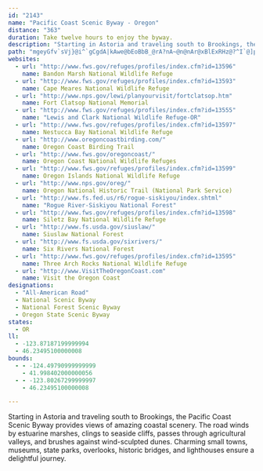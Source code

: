 ```yaml
---
id: "2143"
name: "Pacific Coast Scenic Byway - Oregon"
distance: "363"
duration: Take twelve hours to enjoy the byway.
description: "Starting in Astoria and traveling south to Brookings, the Pacific Coast Scenic Byway provides views of amazing coastal scenery. The road winds by estuarine marshes, clings to seaside cliffs, passes through agricultural valleys, and brushes against wind-sculpted dunes. Charming small towns, museums, state parks, overlooks, historic bridges, and lighthouses ensure a delightful journey."
path: "mgeyGfv`sVj}@i^`gCgdA|kAwe@bEoBbB_@rA?nA~@n@nAr@xBlExRHz@?^I`@]p@a@VYCYMe@g@c@mA?qADa@Nc@h@g@lGtPjGpQTpA~@hB^^fAb@rAPf@Nl@|@Nx@Eh@J^b@Vh@jATLxAtBvi@jl@fCdDxBtDdBfEpo@xqBzDtKzr@vyArNjZJj@|C`FbBjBvJtHrT`PNFNGpmAj~@pFlDdBv@bARlCRrE_@hYkF|OmDt`@wJ|g@{K`L}DzHg@dCa@p[mK~LgDjJkEjLcGd@Sr@KtAE|ALxAj@pDrB`Bd@pAFjMsAng@{GrCQzFb@~d@bG`LVbCCnLs@pIs@tOq@`Im@tOk@zK{@zj@gCvIyAbUsA~`@_BvL]d^UfM]bDMvh@sE|SyA|f@WhCI~OsAxD@xBPzAlAnAdBrDvHrApBbCdB|WtHlHdBbPnEdDv@|FfBdK~BhEnAtE|AvIhErEnA|Bx@xALdB@fC\\|RlFj@XrFbIbDbDhAl@lEx@tVtCtAl@|DjCbBj@dAFpBa@lFyBhG{CrCcAlj@sKhKaCx@KnADhAXpOpG\\TZj@lBrEb@p@r@l@`AXhA@fAS|CmBjAg@f@EvIf@~OrAzBJbAEb@GlA_AnAwAfGcIlCeCnYoS`HaEvAg@~@k@bAGbEl@zBl@zAxBbGfLtJbQxAxBxAlBtBfBlCbBhAZzKxA`GjA~MzEvGpCtAt@vFzEdAdA`FdGnAtBx@vBbGpM|ArB|@|@hAt@rBp@dD\\fENvC^xBdAz@v@`BrBt@rBbEnOf@zB`@fDb@xHNzAh@|C^dA|@bBZj@rAjAvFnC~AdA|GfInHlJdAdAnA~@`Cr@zBDl@IbCm@fFgB~AYrBEbBJta@|Jhy@fTjIrBvEl@nCEvBW|EyAxEmBvC{@bCYdBIvHNrQ~@no@`C|EZxEv@vCp@xQzFnCrAvIrG`Bf@n@FhBGnA[jLeHbBs@lF?pDq@tAGpG@bEP|BEjNyEzKo@hGo@hAs@jCgC~Ha@`ANhDhBxAZzFXj@Rh@TfHzFh@XhAXj@@zF{@|@?bEjAtC@zBMd@MxEkD|@SbA?`ALv@d@xEhF|@d@x@NbA@xDg@`GSlz@fBvL`@pHv@xCl@~IdCnZtLn[zKb@?~@IbAa@f@[`AkAd@y@rHcP`BqBbEaDbEqBjl@oPzL{DfH_ElGsHfEuFfFoIzA_E|B{G`DiLxAkDjAyB|AgCvEaGjAeApAs@~BOhABbAR~@p@bBrCpFvN~B~EbDlGxAjBzNpLfBlBdCjDtKpSbCjElB~B^ZrAd@hCX`IeDhAOn@@bBd@bA`Ax@dBTdAdAbKr@lC^hA|AfBhAp@dA\\dGTrJWlEg@lG}BlGsCzFuAvCmAnB}AhAsArAyBhAuClBaHbCwFtAuDrDgNvA{EhAyEd@aCNyAR{FN}@nBoH~BiMfBsO|BcRtAaGbAaD|GgLfGsKtBoB`Ae@|K_DdLaCvUsGfFeAhCWtAA~OxBl@Et@WlAaAh@m@Zs@DgB[eBOe@{EsFe@gB?e@rCuMxB{E~AqFjDcOxAeITcD\\cUIyBOgAaD{O_DyMcAaFEe@HyBP{AbE}MfByGN}DMkXzJKfAO~S_IdI[~B_Ab@k@x@mBZsBXgNX_C~@oC~AyB`Ak@xAY`Ks@tEmBdDiBx@s@p@u@bA}Ar@{A~@_CdJyXx@}B^m@h@y@~A_AnAGbBZpHpDjI`DfLfFpI`EfDxBnBpBj@x@vAfCxBnFnBdG|AzGhA~GvBtHt@lDRlJMrDOnA}B~JQrB?xBt@dTEpDSlEsAdUq@pDw@xB_CtFaDrIe@`DElCJjCVfCxClKlB`IPlCAzDmBn\\?fAX~Az@jA`ARpIqApMmApLDvUfAbIV`HDtI]hR_Cn@At@Lr@\\xBbErA~AxB`AdAH|AEhA^h@p@|AlDn@z@h@j@nDxA|Ad@hF`A`Ed@lGdBnPtDjIJvDp@|GtBlCdArDtBz@V|A@b@S`@ArCz@fBrApH~GvE~CfLfGxSnSfBlAjBz@rB\\t]fDrFt@vv@~GjOfAnc@dBdO~@niC|V~Lx@pHExCSxG_AfGgBjLeEpBe@xASlTaAdBSvVyDrCq@t@YpByAxDmB`IgBxAk@nAgApFeGbV_\\|BkCrBuAnEyAnAq@hA_B^oA`@eGzDcSrCkVl@qBvBmDN_A@s@[sEmBqQe@eCsBmEOw@@iJR}OiCuZe@{AuHyJcBiCuBsHa@mDKeBBqXY{Hw@{JKeEb@mDh@_Bx@aAz@k@~@Y|A@rC~@pElC~B|ClA|EnBzJXx@hAjBhBjBrGlE`Br@zBj@vClCn@^fG`ApFdEx@t@tAlB`DvHbBnDf@v@`CrBrBn@p@BfAQh@ShByAvEuE|CeChGmE|EeCjGoCzJgCf`AoQfCq@jAm@`DqCdBsCbSm^bCmDnQuQ~N{OrVcWfFuGz@eBlPy_@xs@ybBbDcIvEoKxB{Dx@qAhAiAxCeCd`@eYfCkArCe@`d@{C|a@cCbLc@h^Cl|@p@|DQ`H{@jH]th@?lFEfASx@g@rA_BvKaQt~@}vAt@gAhCiCxAcAnAo@jEgAfEUdkAz@px@@dCMbBY`D{At@i@lBmBdCiExd@kcAzHoQlDsHxBsDjE_FtC{BfD_BnE{AvDo@|@CtC?fDLfk@xFtKl@|n@TxaANvHLnB^|BlAbBpBj@z@nFlLdCrDx@l@x@d@lBf@lCPfOKzDXhBj@bBt@vGdFdUbTh^x[rBpCt@rArAxDh@jCh@tEJlCXtQZzH|@nGhAbE~BtEn@x@hI`KdMzNbEfCdAX|ARnA?fCS`ASzCeA`LaAxBEzH^pKx@~BrAfH~FpBvBlI`Lj@b@f@Lh@DdAWx@o@rCeDlB_B`AyAtEyIn@aAt@k@bC[vJYzE`AtAD\\Gr@_@hDeDbAg@t@OrEIv@OzDgChNsGx@UfEYhA_@n@k@rE_Gr@iAb@wAd@mClAiKx@aFpAqEn@eAjCcDd@_@|EsBfDoBx@o@pA_BvEyEvAa@j@KfBDrCN~Ep@pAHjCc@zEaBbAErCLnD|@pCfA|LlBbEx@pAr@jBvBfAf@t@LnLmAn@AxALbA^~BxBtItFp@l@?lPPlCVrAb@`AdApAfFlD\\r@rClI|A`DtAlArC|AnDt@hIg@zAXr@v@|CnEbB`Dh@jBDdDyCd_@O~DNpCt@pE|@fD^x@`@d@`E`CrB~@|DdAnARzHFlIAlDqAbC_@pJG|BU|GoBlCc@lTB|F[|H~@~AEpC]p@?x@Tp@Zn@r@xFjH|@rAhBbF^lBN|ABlBC~Bi@fOCnAFjAPx@f@`AlMrPfCnDjOvRx@|@x@`@fBb@tACvAa@nAw@hEcE`CqAzSaJ~Ay@|AgA\\InAvAnAdCfB`FTlA?xBo@rJI`CCdAVbHCpHNlCRz@^dA`@d@VRtAf@zGj@zA\\fCzAvB`BbCpBrEfF~@^`F?rEa@|LOzBj@rFrEj@FfCu@hBWhEAzGnBb@\\hAdB~@`Cr@z@zAdAxApAfBrBx@zA~@dCpDzGh@xAp@`Dv@~HZjBdAtEh@~Av@`BTrA\\|DPrAvAhF~@\\nD`@zCPbCInCn@lBxAhCtD~D~Cr@hAfB|D~@fAhD~AlE`A`Iv@nCf@hAr@bC~DjVvYf`@hm@lAbCh@zBbAfGDx@Uxh@n@xBj@x@h@j@vAZzKxAd@Px@n@fEpHdCrB\\r@PdAf@tHT~@n@xAhAxA`KhKzD`DdAj@vEdAxd@rFdMfBtBd@fDlAvCjChChEr@jBz@`Dl@dDdOpcAt@zDlBlHhAfD~AlDrBzDfDbFhD|DvD~ChEjC~MnGtAdAfDnD|BdEjB~EtJp`@h@hBhBpEh@fAbBdCz@x@`DrBbEx@dADtDYbF_BlHqCnKmEhEgAfESrD?|ALhF~@bBp@|CzA|LfIzCxAhBp@xAT|CPdDMbB_@pE}AfL{EbBm@xAYvCYzACnGdA~WrJvDrB~SpTdi@di@|DzC~C|@bC?dB_@p@]xAmAdr@{p@vFgGfFaHjDgGhIyOnPa_@dAmFhAoKx@_CrAmBrDwBhBoAh@}@b@gANm@T_B^aVHeAXcAnAsBtAqAbCs@`Fy@rAk@nAaAhDwFhAsA|@s@~@S|A?z@Jl@`@hAvAhBhDlAvAzAv@|A\\tBOnFmFtBs@rARpHnCxSlG|ARxEa@`IgBhAFj@Ph@`@lAvAXl@bDlLh@tAhBbDtB`C`DxBfCr@lGL`[gDdCExCXvBd@vGrDdAXjDY~AeAr@u@bKgOpCeCt@SvCYxCRrE`A~OxB|GjAvF~AtJnFpF|F~B|CrA|BhEhJpf@bvA`A|BbAtApArA`An@fC`AzMtChD~@fAd@~C~BvD~DnEnFp@l@hA^xAN~@EnBk@vFkClBMhAJxA`@rAl@pLdGd@XpAdB^f@`@lA|BfKr@dCxAtBdRrSbAbBvCpIlEvMx@~C|Fx[d@fGHpBDlFLnCn@|EjAtElBtF|BpDjAlAlAx@vDdAdAJbCIxMgBrBa@lIy@r@FtM`HdAb@b@FfKFbBJ|A\\~Az@dA`ApGjJtAtAb]rPpc@hM`Bl@hBxAhDdFhBrAxAZ|@AjKaApAk@v@k@n@y@nCsEfBmBvCeCtC{AvDcAhC[|B@lFn@zKn@rDA~Le@dAJxBr@bDzBhMzJrClCzKzLlGdG|@d@dAX~AFvDArDf@l@PpAz@fD~C|CxBhBz@~BVbDe@|BeAxTqSpByBrCaFx@_AxAaDhHiNfBuAnBi@pBS`RzC`BDhAEn@QbAo@hAeBfGoMzBeDfEgFdLoMvGgHlCqAz@UbAQ|AKbCFtBb@zn@bIp^xDnKdBdBd@fBx@bC`CbB~CdAtCd@dCpIrm@v@zDr@xBjAzBjHrKxDnFfEjFjMbM`IjGzJ`GrG`D~MtEhMnCroAjUrBr@nP`IrxA|o@lJvEjEhCd@HznAhx@x@t@~AlBt@jB~@lEpAhVj@lERr@dAdB~AlA|@RbAJxBQxi@}L|R_ErCYrBGzFFlJS|CYbBYx@]|Eg@zOaCjFe@tAJ|Ab@|IrDrFvC`UlKbDx@lBTjCJph@rAnCX~@d@fAlAlAbCZlAN`At@xIVxAT`A~@xBl@z@rBbB`RtFn@JxA@|@IvBeA`AeAdEuFpAiApAi@x@K~@KnAFvBd@dClArBvAnCx@|C?lD_A`Bw@`CoBrOyQ|BaCfIsGnRiL|@e@hBm@bBGbCTrDv@rB?n@Wt@o@h@}@lCaGhAsBbB_BdA_@fBGdEFrB[vAq@~@{@~@wAl@sA|FcQdBeEpB{D~@qAhDsDlBgAhCeA|Cg@lCKlD\\zBf@rAl@pC~AvLlMxB`B|FtBdLdAvUbAlTtAbE^bIpAfERfIPbO|AzOv@zH?lV_@rJGpDLvJlAbI~BhHlChB^nFVnNhAvj@rGjOxAhOjB`NnAzIb@jGD|ECjRaBvRgEdLqDjCcAtGkB~MmEbCk@te@wOvEqAxNiFrMsD~EoArHaAzLs@pj@J~PIlLJhZGjMLnBFlATnBhAx@v@bArA`HvO~EpLrB`Dx@`ArBdB`ErBlEd@jDMjDeAdDsB`BeBxFmInZe^xGaHfFqDpEsBbDs@zBU|E?zC^dCh@vBp@bCjAtxB`oAbBz@t@V|ARjBDpAYdBm@bAKbCCzb@|C`GfA`H~AbBVxPb@rAP~RzF|dB`Y`}AjM|i@vCxQt@lWp@nCSlCw@fDoBhAiA~@mAxAaCxCuIb@w@v@{@hAs@nAc@jAEhAJbA\\~@l@fArAt@~A\\jAT`BDzA?~FB~@Nx@t@xBl@z@~@|@t@^rc@nOvIrClFtA|Bd@js@~I`SfErIlA~\\r@xBGlFe@|HwA|s@sRtAUxAAhb@tAhDAnOsA`GsAbSkFfHuBtPaEhQeFxFsA~K{ClGw@zFM|z@`FxVlAhEQx@O`Bk@~BmBdByBt[_^fBeBtAaAbCkAfDc@jCJlCPlCx@n@X|AlAlAfBt@~AbB~FvEfHxBzDxIhQvCdFfYp\\vCxC~@x@bCtAvEvBtBd@lBN^Plx@hIvi@xAjOj@rAV~LfEpP~D`C`@jBDlQwAnQ{@vDJ`MzAlnBnW`rAzPlf@zG|Ed@bc@|FtGxAvb@dMrFxAtNlEpIxBbYfIfC`@vGPfC_@hCq@hEkBnAaAlAyBb@oAlCmOt@eAr@e@pAYf@Az@RrB`C|R|YxAdCvFlG~C`CbWnLzBp@x@LTGt@_@bBqBh@Ur@@n@Rx@xAj@xDf@xAp@`Ap@j@`AXl@E~C{@bDqAf@gAH_ADuCHu@X{@Te@x@Mt@F|@v@nFbLb@xAx@xFfDdCp@@~G{AhB}@|CaFZsAl@mFh@{@VWh@K^J|@r@^Jr@Db@c@zBuEh@y@r@Kr@JX^PXn@lCXv@h@r@~@l@b@Jl@DxBW~@RTXzDdHn@t@rC|BlFlDxA^~BE|A_@hAq@fX_\\lCgB~Ak@rCa@lX_B|@FtA^r@d@~@`A^j@n@dBrAbGl@dAt@d@tADbPgDxBQvBJxAR~Aj@fGzDxBfAlBb@~W`E`CXnB?tI_@xc@uCdCC`F~@jAEfBe@jHuExD_AdaAyCdADnA\\r_@lTlCvAnBr@dCP|Ny@rR_@bF`@lCj@|M`GfC^~Oy@n@Y|AgB^q@bB_AdAYxBS`GjAt@@vAg@bDmCjAk@fAEzLzBbGpCvDm@nBe@lA@j@PtD~BtAX`IRhC[|DwAfB?t@RdAv@pBbEh@d@j@PfD@vz@aBpI~BdEv@tFOnEeApWqJhAW|BGz@FlH|AfT|ElBp@rAJ|GlBfFj@lZ|Bjn@dEpGKpO_AvBCnARlBl@nBrBlAnBp@nBb@tBRjB@tBy@tRHxAXl@bAPd@Sd@y@RmH^mBxAcAvBu@rBe@dCSbA@rE\\fD`BfFb@lHR`Fz@vFjClFrEj@x@|@`DJFxCJpBv@hARxAKdDfAjAB~@Kx@e@`Ay@x@kBdHcUbDoGRyA@_Ac@{DA_AHm@N_@t@k@t@JRTbAjCtAvBXt@\\dBzBlErBtE|@l@|CSh@Bz@l@`CxCn@TtBBjDs@hBRxA?pGs@hAe@~BgBbAc@rAIjAB|@OxCkBhAMlDDrCWxCmApC_B^GdACxBd@xAEbA_@t@m@lBsDpDoEz@cB|A{EdAeBbAy@zFuDrKsJzLiLdGeExAk@tbA_Z|G{Bx@c@x@s@`FuGtDkE|AoAhAe@tAW|AArB^lC~@z@D|@Qn^mQdDoA|Bc@bCBdAJhK`CjBDdDQbEElDr@jLpDhAFhAQtAs@hEcFfBeBbA_@tAG~Lf@xUlBle@rBxmC`O~CD~eAYbO?p_Bq@v~@SxBRxAXlBr@jKxGrDlCpJ~FdQzLrFlCvC~@bBNrQn@xDCbBe@nBgAvAyAlEiJhBeC~@y@nAw@vBg@jAMraA_@fQWjJBxBJ|AHfDh@`q@nMfFr@~]`DrFRzLJvCP~Cf@li@rNvh@nIxBr@bCjAzHlF|EfCrClApGjBlJzBz_B~\\bBv@`A~@v@rA^lATvAXfFEpLTpDhAlDxAdBbAf@hFpBfRvGrFdApOjAjDd@|Cz@dDxAzEdDlf@z_@pQxNfBlA|HxE`X|MlDvA~E`Ap\\pEpEz@xd@|KvF|A`JtBfEp@nBAhC]zM_FvBi@|BWfOg@rMQpAS`Ae@~CkCn@YfAMdAF|Ah@lHbMd@f@bBnAfAh@jA\\~KfBrCx@bCrCp@`B`AbBdAl@bAZbABzLsAzImAbELtMdBx@@jAMfB_Ax@_AzJiRbC{DjC_CvAy@bFy@lh@fCtKr@bBVrDfArEdClCfBn@PtAL|BS|@_@n@q@xCgE|Sq_@hBeC~AsAvAy@dBo@pDYhA@bT`DrGvE|B`A~@PjAFlMy@tAq@lBoAbAkAjB_DnAiF|@uL\\sGxCqb@`@gDb@{Ar@kArAgAtAe@pTyAnBk@dB_A|AaBn@gAv@_C^eBdA_Lb@iBhAwBzAaA`AShBKtSQx@Pl@Lz@j@`B~BzBfHr@rAb@f@t@j@vBj@bBKp@QfAy@~AaCxAmDpFgLhAqC~E}JlG_JdIiKfCuCpAkAdGsEhFgDpH{F`CmAxAc@zAKna@pBbCEpFk@nAHfDr@jBRfGs@zHkCvCmArUaGrAgAnBwBxAkCn@gBl@yBn@oClByKnAyDrA{CtCeEv@y@bDiCxAy@dDoAzEo@xCClAH~C`@fFpBld@hTrEfCt@l@fBpBvHhJlIxKpKvMlDfFvA`Dn@dDhDhUjGfd@jAlGvCzLrRj`AxG~Zv@bBjB`DjVbX~AlBdPbUhBnCpHrMhR|V|AdCrB`EhClG^`BX~C`@fMXtQQvE_@~CgBxKUjBIfBCxARrDx@zDtIhUbDhHbF`IbDpDxBdB~^rWhFvCv@NlGHzLExBj@nBz@dIfFrC|@bAFxC?no@wBtCH|Br@bBlAvErEp@^n@LzAHzKeCtC_@fBg@x@o@xEoEr@c@lFmBh@_@j@i@`FmG~C}C`CyAtCsAxIgB~a@oHpLgCrEq@pHa@xOc@zKQjrAiEpLk@|B?dDJ`HjAl{@~SjG~@|Fj@~Q`@rCd@hE~A`CzAxBpBlB~BdBnCvAdDdNv^jCfFhBjCrBzBfe@db@pL`KzF`ElE~BnGhCvkC`s@bJ~BlCd@`Hr@lI`@d}EnRlXvAlHfAbv@zRd[tF|Hx@`GPxC?zNq@fDB|CNvj@pIrElAhCfAbCxAvJrHfCpAbA`@nCj@pE^xCKxCe@`Cs@nBy@|EwDjIeI~BcBfB{@bl@{SfTyItBi@lCc@lBEbCRhHnA|x@hK`l@hHfHp@dKLhWGpJJdYE~EFlA{AlCgEd@e@r@]vGe@fGiA~P_EjTmEfCMhADhQfCzLz@vGjA~Cx@fALxA?dBSlQsGnSuN`CaCzK{OrCmCnAg@xAQp^F~[XnDCrYH`ISpBa@~A}@|@gA^u@n@yDdAoWHsEEmGH{AP_C~@kGx@iCrA}BlA{AhAaAhC_B`WgI~Ac@rBYfJSjKGd@RpB^bHzBrDb@vCLbAExB_@Ta@pDcBhCM~@JzMdEbWhHlF`BV\\lHxB~BfBhB~BfAxB|B`IdAxBrAxA~Ar@t@RrA?fE}@TY\\IxAQrA?|i@lFhRlE~DrAzXvO|B|@JRfBj@tARtADbM_AxBGbBBpL|BvBz@hAx@`AhArNrQ`JrMxA~Ax@r@nQlHlBdAx@z@~@xAT~@R~@NdC?`CIpA_AnGaHl]_@pCYlC?fG^fEpFv_@n@hF~PjkAn@dD|AlEpA~CjCpE~B|BrDfCpC~@bDr@biAtRnElA`I~CjFxCt`@bV|DnChBbBrGtGlFnHpEtIn@bBz@zC`@jB^zCNrBHlFGrBUpDcBdOIvBBrB^lD|@xCx@zAdBlBb@\\tBx@tEt@`uAfQpE`AbDpAxCdBrC~B|cBp|ApC~BrBlAtB~@pE`AtALzBBz`@_DvM{AzBKdEl@`DxAbD~Crf@th@|TnVhBrC~B`FlBfH~@xGRzEDxCOhEgB|XQxGDxDXfEd@~CjF|Rd@~E?lBIlBe@lCaIvXm@fDUpDBhDNlAXdAx@jCrE`HzTh[l^rf@naCpeD`W~\\dBlBrD`D`EhC|CvA|Bv@|FfA|F\\pa@CzGJfDd@rBd@zJlD|HxBbGz@lDVpk@jA~s@`A`JPlCTNHnAfBNdABt@M`PAlN?pWJvJ|@bEt@fC~AzClBjC~@l@rDzApBd@dAHdKL`]Eps@JdFF~u@GdPL|{BRjtAAdNEnCMlC_@~JwB~CUrBF`JtAzLIpW`AdAVfHfClC^bBKhGkBrAOrbADng@k@`h@YhEJ`InAfHp@vUYtAJhr@xRndApZlFp@hSj@~BXtMlHnA`@fF|@bFhAxKpDtc@zOlBz@xA~@fLxIxAbB`GdI|@~@rV`OxClD|ArAlk@dZt^rMb_At[jB^xCPpl@Pr\\`DbCp@fChA`g@bZjBbAvCbAldBna@lDX~H@|CPzMxB`PdBrATfBv@jQzL~AtAjEdFdBdAv@TjPxBlCBf[eClBy@~BsBlBkAt@[rB_@vBIdTjAlDfAhBbAlC`CfG`HhB`AfDdApKvBn@XfGfB|JfD|FvAze@`IxIrBjEzArTxIrErA|i@fHlB`@|BbB`OtOlAx@nBn@rAPbCJp\\Czs@wDpCInCJ`Fp@bD`Ad]zNnBj@|Fx@`YrBhGx@bDlAbDxB~]p\\hDlCrC~AjC`AhCp@lDf@bTpAtQtA~f@xFtEx@nWxCnJ~@rETvEBby@mBv_ALxAE|@Mj@k@`E{Ft@yBRyC@{L\\mEdAgG|AiFbFeQxAyCvC}D|DgDrBcCx@uAbBeE`@uA|@_GbA}Qn@qFr@{CnAmChCyC~BwAxQcJpg@eYbCq@rEYlCD~Df@zIv@lCY~@k@t@y@l@mAxBmIx@wAx@u@dI_FtMuFbGwChRoHvI_C~R_DlCo@lE_BfEyB|DkCxBgBbJmI|@o@bAe@hAOdADfARbCtAdC|@fAHdAKbAa@z@w@p@eAj@mAjGgQ~AoCz@w@fCcArEeAzGkAbAe@x@u@n@iAd@sATaBF_BMaE_AyG}CcP_@yA}CgI[yAS{AE_BDcBN{A^yAh@mAnAsBpDaF^wADaBe@aHo@yBCe@?g@\\eArCsE~@w@~@i@dA_@fAW|CWp@g@f@y@PgABi@y@wP?aDHmBX_C~@_Dr@gAtBsB|BeAbAM~BEpl@lEhF_@pE_AfEgB|DeCdCkBnYwUrFaElHaEbDwAnL{C|EaAjLq@lC_@dC_A|QaIlE_BhAKdABpCd@vG`BvGpAhA@dAKbCgArDeDtHaGjCgCzKuI`ImEhC}@`J{BbAc@~@o@`FsF~@m@bA_@hAK`H^dAElCm@|@i@x@u@dCsApCk@rCBrE`@bAEnEs@fAExGd@lCGdAQfCy@~JsFdA_@hC_@`JGhCe@`CkAxBaBtCkDdD{EhEmFbEeCfCs@zCS`SXjC`@`Ab@tBnBn@hAh@lA`CfIpAhCfCjCbHtFnEvCdAd@lC`@fJg@nC@lCb@hDx@`CHrA[hAm@hAkBrGsMbB{Bx@u@lCeBfKaEfEyBbAWnBEfHjA|A?hCk@tCmA|Bg@pCInCJdAEfAY~@g@`FsF~B_BbA_@~@MhAKfC?nBQd@MnAy@|EgFbB_AvAQhHBrC_@zBs@f^yOlCo@bAKhAExBPhB^bCfArv@hn@xF~DdGnC~Bv@`FjAfm@tJdLlChGpB~_@bNl}Alk@z^hM`GdAhB?lBE`Iq@ZM`Em@~C_@|CMxEBvGv@pCj@deBfh@jJzBfHpArEj@jOt@fHJjj@^pm@r@tLBrEZlDd@~FlAzL~DxZlKfYdKltAne@bDz@zC^dBMxAYhCsAlAcAlBcCbA_Ct@kCb@sCN{C?sBMyBc@yDcFk]QmBGqCReTNsBXeAn@aAhAq@l@Kp[JbBL~@l@x@rArAdFtA~ClArA~ArAlHrD`HfE~OlH`F~ApBF|Oe@|GAv~A`M~DO|QyBxCVzIpBpHrAbE^nCKzAYr\\mKhCm@zGmA~KiAnCGdNBvEWzIyAxT{E~BkA|@s@~CyD|B_BdA[fAQrE]fCaAzBeBbDoE|AsAxC_AvF]fCe@|FwC~B_@~@FfAZjHlF|GpCtBjA`CzAnGlFfDlDhD~BbA^lCZlCIjNiD|B{AbBsB~AaEnCmIbBmCbCmBbA_@lCc@hA?bAJhCbAxBlBr@fApA`DdEnOrBxFxAxCrCtElJzMt@~@zBjBhC~@hA?lCYdAe@|@m@x@}@~HoK`BmCdCgIf@sAh@eAbCwBxBaAfIoEhAk@x@ShAQxAArCl@lG~C|Bl@nALbAEz@GjBe@jO{F~DeAnIsAdCcAvBmBr@cAnD}Hx@uAr@y@dAy@pBeAdBMnBLfARzKzDdAVfAJnCQdAY`Ak@pJ{HbCuAdAc@dLiDlMkDhMaEvJgCvEe@nC?t^d@`HQlFm@biB}[|f@uIlE_B~BqA|BaBrBmBnB_CjJwMlByBz@w@`CyAhC_AbASnCYnCC|q@|CxFIlCo@bCsArBsBr@cAnAiCrGuQfBgCx@w@bCsAxIyBfCaA~@k@|@s@r@_AnFmJfBaCz@y@|ByApK_F`CsAtDsDn@y@`BoCnAcDr@iCxBmJrA{D~AsB~@y@r@c@hCeAr@ArCRjAPrAl@vAjApJzKdDtBjCp@rCDhC_@hCcAjGmEp@YzBg@zCa@hJe@lGS|CLjCl@zIdCfANnC?dASbA_@~@i@|@w@dQuUzEgExEeCfVcKbCqA|B{AtBqBlB}BbBkC`HuLnBwB~@i@bA_@dAQpCK~GHpCUbCgAvFmEz@m@fA_@bAMhACvGdBdAPhA?dAObLuCrCGdARbC`A`IfF~BrAhCx@pCJnC_@dHmBnFgDpEkBpFaAhBKtABlALbD~@hClAzJlGbA^lCj@rC@|YwAlC[dAYbAc@|BaBjB_Cn@gAhImPrCiFnB_CxBgBbCmAdAYfAOnCGdO`ApCObAWhCgA|JaHbAk@dAYpCYfLp@lCQfCs@`IeExAm@dB_@vB?`PlEvEp@lCKfJsAlCStv@y@`BOnCi@lEcBtL{G~b@kW~MgJtfAw`AnO{MhBaBlB_Ct@eAxAsCtGoO|JwTfDgIhEaI|EeI~IwKrFgFbE_DdJgG|g@}^`PoKfDkBxCoB~U}QvBsB~@qAlAgC~@eDn@uD`EgYhBcJrBiGrEaKlAeDd@wBR{B@sBUsDiC{MqGeZoAeIi@uF?{Cj@iYL_@NeD`@oDAYb@_B~AmDrDkFtSsWdHqJnMePrIgL~QcUrTkYhKiMfn@ux@~MoPhAaBxl@av@lFaGdNyLva@_]fIyFlDuB|IyDlEyApEmAvJ_BvCWfH["
websites:
  - url: "http://www.fws.gov/refuges/profiles/index.cfm?id=13596"
    name: Bandon Marsh National Wildlife Refuge
  - url: "http://www.fws.gov/refuges/profiles/index.cfm?id=13593"
    name: Cape Meares National Wildlife Refuge
  - url: "http://www.nps.gov/lewi/planyourvisit/fortclatsop.htm"
    name: Fort Clatsop National Memorial
  - url: "http://www.fws.gov/refuges/profiles/index.cfm?id=13555"
    name: "Lewis and Clark National Wildlife Refuge-OR"
  - url: "http://www.fws.gov/refuges/profiles/index.cfm?id=13597"
    name: Nestucca Bay National Wildlife Refuge
  - url: "http://www.oregoncoastbirding.com/"
    name: Oregon Coast Birding Trail
  - url: "http://www.fws.gov/oregoncoast/"
    name: Oregon Coast National Wildlife Refuges
  - url: "http://www.fws.gov/refuges/profiles/index.cfm?id=13599"
    name: Oregon Islands National Wildlife Refuge
  - url: "http://www.nps.gov/oreg/"
    name: Oregon National Historic Trail (National Park Service)
  - url: "http://www.fs.fed.us/r6/rogue-siskiyou/index.shtml"
    name: "Rogue River-Siskiyou National Forest"
  - url: "http://www.fws.gov/refuges/profiles/index.cfm?id=13598"
    name: Siletz Bay National Wildlife Refuge
  - url: "http://www.fs.usda.gov/siuslaw/"
    name: Siuslaw National Forest
  - url: "http://www.fs.usda.gov/sixrivers/"
    name: Six Rivers National Forest
  - url: "http://www.fws.gov/refuges/profiles/index.cfm?id=13595"
    name: Three Arch Rocks National Wildlife Refuge
  - url: "http://www.VisitTheOregonCoast.com"
    name: Visit the Oregon Coast
designations:
  - "All-American Road"
  - National Scenic Byway
  - National Forest Scenic Byway
  - Oregon State Scenic Byway
states:
  - OR
ll:
  - -123.87187199999994
  - 46.23495100000008
bounds:
  - - -124.49790999999999
    - 41.998402000000056
  - - -123.80267299999997
    - 46.23495100000008

---
```


Starting in Astoria and traveling south to Brookings, the Pacific Coast Scenic Byway provides views of amazing coastal scenery. The road winds by estuarine marshes, clings to seaside cliffs, passes through agricultural valleys, and brushes against wind-sculpted dunes. Charming small towns, museums, state parks, overlooks, historic bridges, and lighthouses ensure a delightful journey.
